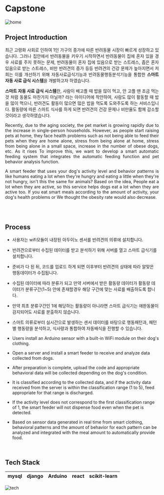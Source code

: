 # Capstone
![home](https://github.com/JaeHyun154/Cabstone/assets/129927776/bf6c5222-b1f6-4f95-95ce-2df2c28520ee)

## Project Introduction
<p align="justify">
최근 고령화 사회로 인하여 1인 가구의 증가에 따른 반려동물 시장이 빠르게 성장하고 있습니다. 그러나 집안에서 반려동물을 키우기 시작하면서 반려동물이 집에 혼자 있을 경우 사료를 주지 못하는 문제, 반려동물이 혼자 집에 있음으로 받는 스트레스, 좁은 혼자 있음으로 받는 스트레스, 비만 반려견의 증가 등등 반려견의 건강 문제가 높아지면서
저희는 이를 개선하기 위해 자동사료급식기능과 반려동물행동분석기능을 통합한 <strong>스마트 자동 사료 급식 시스템</strong>을 개발하고자 하였습니다.

<p align="justify">
<strong>스마트 자동 사료 급식 시스템</strong>란, 사람이 배고플 때 밥을 많이 먹고, 안 고플 땐 조금 먹는 것 처럼 동물도 마찬가지 아닐까? 라는 아이디어에 착안하여,
사람도 많이 활동할 때 밥을 많이 먹으니, 반려견도 활동이 많으면 많은 밥을 먹도록 도와주도록 하는 서비스입니다. 활동량에 따른 스마트 식사를 하게 되면 반려견의 건강 문제나
비만율도 함께 감소할 것이라고 생각하였습니다. 
<p align="center">


<p align="justify">
Recently, due to the aging society, the pet market is growing rapidly due to the increase in single-person households. However, as people start raising pets at home, they face health problems such as not being able to feed their pets when they are home alone, stress from being alone at home, stress from being alone in a small space, increase in the number of obese dogs, etc. As it rises
To improve this, we want to develop a smart automatic feeding system that integrates the automatic feeding function and pet behavior analysis function.

<p align="justify">
A smart feeder that uses your dog's activity level and behavior patterns is like humans eating a lot when they're hungry and eating a little when they're not hungry, isn't this the same for animals? Based on the idea,
People eat a lot when they are active, so this service helps dogs eat a lot when they are active too. If you eat smart meals according to the amount of activity, your dog's health problems or
We thought the obesity rate would also decrease.
<p align="center">

<br><br>

## Process
- 사용자는 wifi모듈이 내장된 아두이노 센서를 반려견의 의류에 설치합니다.
- 반려견으로부터 수집된 데이터를 받고 분석하기 위해 서버를 열고 스마트 급식기를 설치합니다.
- 준비가 다 된 뒤, 코드를 업로드 하게 되면 이후부터 반려견의 상태에 따라 알맞은 행동데이터가 수집됩니다.
- 수집된 데이터에 따라 분류가 되고 만약 서버에서 받은 활동량 데이터가 활동량 데이터가 분류구간(1~5) 안에 존재할경우 해당 구간에 맞는 사료를 배출하도록 합니다.
- 만약 최초 분류구간인 1에 해당하는 활동량이 아니라면 스마트 급식기는 애완동물이 감지되어도 사료를 분출하지 않습니다.
- 스마트 의류로부터 실시간으로 발생하는 센서 데이터를 바탕으로 행동패턴과, 패턴별 행동량을 분석하고, 식사량과 통합하여 자동배식을 진행할 수 있습니다.

-  Users install an Arduino sensor with a built-in WiFi module on their dog's clothing.
-  Open a server and install a smart feeder to receive and analyze data collected from dogs.
-  After preparation is complete, upload the code and appropriate behavioral data will be collected depending on the dog's condition.
-  It is classified according to the collected data, and if the activity data received from the server is within the classification range (1 to 5), feed appropriate for that range is discharged.
-  If the activity level does not correspond to the first classification range of 1, the smart feeder will not dispense food even when the pet is detected.
-  Based on sensor data generated in real time from smart clothing, behavioral patterns and the amount of behavior for each pattern can be analyzed and integrated with the meal amount to automatically provide food.
<p align="center">

</p>

<br>

## Tech Stack

| mysql | django | Arduino  | react | scikit-learn |
| :---: | :----: | :-------:| :---: | :----------: |

![tech](https://github.com/JaeHyun154/Cabstone/assets/129927776/37160e8a-b0c1-486d-b332-8fd3977193eb)

<br><br>

